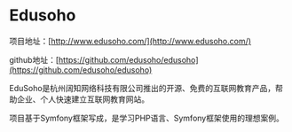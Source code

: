 # Edusoho

项目地址：[http://www.edusoho.com/](http://www.edusoho.com/)

github地址：[https://github.com/edusoho/edusoho](https://github.com/edusoho/edusoho)

EduSoho是杭州阔知网络科技有限公司推出的开源、免费的互联网教育产品，帮助企业、个人快速建立互联网教育网站。

项目基于Symfony框架写成，是学习PHP语言、Symfony框架使用的理想案例。

